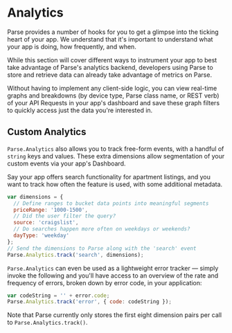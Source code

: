 # Analytics

Parse provides a number of hooks for you to get a glimpse into the ticking heart of your app. We understand that it's important to understand what your app is doing, how frequently, and when.

While this section will cover different ways to instrument your app to best take advantage of Parse's analytics backend, developers using Parse to store and retrieve data can already take advantage of metrics on Parse.

Without having to implement any client-side logic, you can view real-time graphs and breakdowns (by device type, Parse class name, or REST verb) of your API Requests in your app's dashboard and save these graph filters to quickly access just the data you're interested in.


## Custom Analytics

`Parse.Analytics` also allows you to track free-form events, with a handful of `string` keys and values. These extra dimensions allow segmentation of your custom events via your app's Dashboard.

Say your app offers search functionality for apartment listings, and you want to track how often the feature is used, with some additional metadata.

```js
var dimensions = {
  // Define ranges to bucket data points into meaningful segments
  priceRange: '1000-1500',
  // Did the user filter the query?
  source: 'craigslist',
  // Do searches happen more often on weekdays or weekends?
  dayType: 'weekday'
};
// Send the dimensions to Parse along with the 'search' event
Parse.Analytics.track('search', dimensions);
```

`Parse.Analytics` can even be used as a lightweight error tracker &mdash; simply invoke the following and you'll have access to an overview of the rate and frequency of errors, broken down by error code, in your application:

```js
var codeString = '' + error.code;
Parse.Analytics.track('error', { code: codeString });
```

Note that Parse currently only stores the first eight dimension pairs per call to `Parse.Analytics.track()`.


